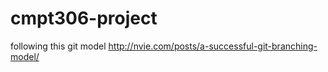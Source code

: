# cmpt306-project


following this git model
http://nvie.com/posts/a-successful-git-branching-model/
